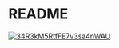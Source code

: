 # README

[![34R3kM5RtfFE7v3sa4nWAU](https://circleci.com/circleci/34R3kM5RtfFE7v3sa4nWAU/NPaJe8FgFRpisCjmd5WYBU.svg?style=svg)](https://app.circleci.com/pipelines/circleci/34R3kM5RtfFE7v3sa4nWAU/NPaJe8FgFRpisCjmd5WYBU)